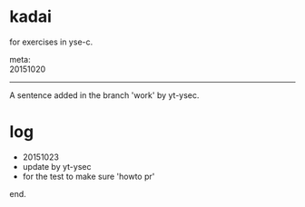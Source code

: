 # kadai
for exercises in yse-c.

meta:  
20151020  

---

A sentence added in the branch 'work' by yt-ysec.

# log
- 20151023
- update by yt-ysec
- for the test to make sure 'howto pr'


end.
